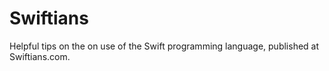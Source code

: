 # Swiftians

Helpful tips on the on use of the Swift programming language, published at Swiftians.com. 
